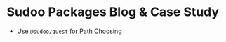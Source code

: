 # Sudoo Packages Blog & Case Study

-   [Use `@sudoo/quest` for Path Choosing](./blog/use-quest-for-path-choosing)
